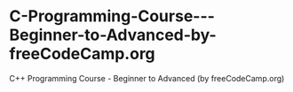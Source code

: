 # C-Programming-Course---Beginner-to-Advanced-by-freeCodeCamp.org

C++ Programming Course - Beginner to Advanced (by freeCodeCamp.org)
